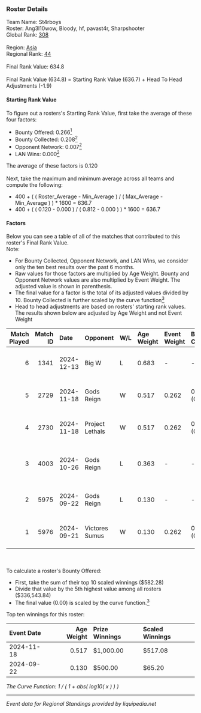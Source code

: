 ### Roster Details<br />
Team Name: St4rboys<br />
Roster: Ang3l10wow, Bloody, hf, pavast4r, Sharpshooter<br />
Global Rank: [308](../../standings_global_2025_03_01.md)<br />
<br />
Region: [Asia]( ../../standings_asia_2025_03_01.md)<br />
Regional Rank: [44]( ../../standings_asia_2025_03_01.md)<br />
<br />
Final Rank Value:  634.8<br />
<br />
Final Rank Value (634.8) = Starting Rank Value (636.7) + Head To Head Adjustments (-1.9)<br />

#### Starting Rank Value<br />
To figure out a rosters's Starting Rank Value, first take the average of these four factors:<br />
- Bounty Offered: 0.266[<sup>1</sup>](#table2)
- Bounty Collected: 0.208[<sup>2</sup>](#table1)
- Opponent Network: 0.007[<sup>2</sup>](#table1)
- LAN Wins: 0.000[<sup>2</sup>](#table1)

The average of these factors is 0.120<br />
<br />
Next, take the maximum and minimum average across all teams and compute the following:<br />
- 400 + ( ( Roster_Average - Min_Average ) / ( Max_Average - Min_Average ) ) * 1600 = 636.7
- 400 + ( ( 0.120 - 0.000 ) / ( 0.812 - 0.000 ) ) * 1600 = 636.7


#### Factors<br />
Below you can see a table of all of the matches that contributed to this roster's Final Rank Value.<br />
Note:<br />

- For Bounty Collected, Opponent Network, and LAN Wins, we consider only the ten best results over the past 6 months.
- Raw values for those factors are multiplied by Age Weight. Bounty and Opponent Network values are also multiplied by Event Weight. The adjusted value is shown in parenthesis.
- The final value for a factor is the total of its adjusted values divided by 10. Bounty Collected is further scaled by the curve function[<sup>3</sup>](#curveFunction)
- Head to head adjustments are based on rosters' starting rank values. The results shown below are adjusted by Age Weight and not Event Weight
<span id="table1"></span><br />


| Match Played | Match ID | Date       | Opponent        | W/L | Age Weight | Event Weight | Bounty Collected | Opponent Network | LAN Wins  | H2H Adj. | Roster                                            |
| -: | -: | :- | :- | :- | :- | :- | :- | :- | :- | -: | :- |
|            6 |     1341 | 2024-12-13 | Big W           | L   | 0.683      | -            | -                | -                | -         |    -9.62 | Ang3l10wow, Bloody, hf, pavast4r, Sharpshooter    |
|            5 |     2729 | 2024-11-18 | Gods Reign      | W   | 0.517      | 0.262        | 0.011 (0.002)    | 0.451 (0.061)    | 0 (0.000) |     9.08 | Bloody, crony, hf, pavast4r, Sharpshooter         |
|            4 |     2730 | 2024-11-18 | Project Lethals | W   | 0.517      | 0.262        | 0.000 (0.000)    | 0.000 (0.000)    | 0 (0.000) |     3.41 | Bloody, crony, hf, pavast4r, Sharpshooter         |
|            3 |     4003 | 2024-10-26 | Gods Reign      | L   | 0.363      | -            | -                | -                | -         |    -4.87 | Ang3l10wow, Bloody, Empera, Scoffic, Sharpshooter |
|            2 |     5975 | 2024-09-22 | Gods Reign      | L   | 0.130      | -            | -                | -                | -         |    -1.75 | Ang3l10wow, Bloody, hf, Scoffic, Sharpshooter     |
|            1 |     5976 | 2024-09-21 | Victores Sumus  | W   | 0.130      | 0.262        | 0.001 (0.000)    | 0.122 (0.004)    | 0 (0.000) |     1.87 | Ang3l10wow, Bloody, hf, Scoffic, Sharpshooter     |

<br />
<span id="table2"></span><br />
To calculate a roster's Bounty Offered:<br />

- First, take the sum of their top 10 scaled winnings ($582.28)
- Divide that value by the 5th highest value among all rosters ($336,543.84)
- The final value (0.00) is scaled by the curve function.[<sup>3</sup>](#curveFunction)

Top ten winnings for this roster:<br />

| Event Date | Age Weight | Prize Winnings | Scaled Winnings |
| :- | -: | :- | :- |
| 2024-11-18 |      0.517 | $1,000.00      | $517.08         |
| 2024-09-22 |      0.130 | $500.00        | $65.20          |


<span id="curveFunction"></span>_The Curve Function: 1 / ( 1 + abs( log10( x ) ) )_<br />

---
_Event data for Regional Standings provided by liquipedia.net_<br />
